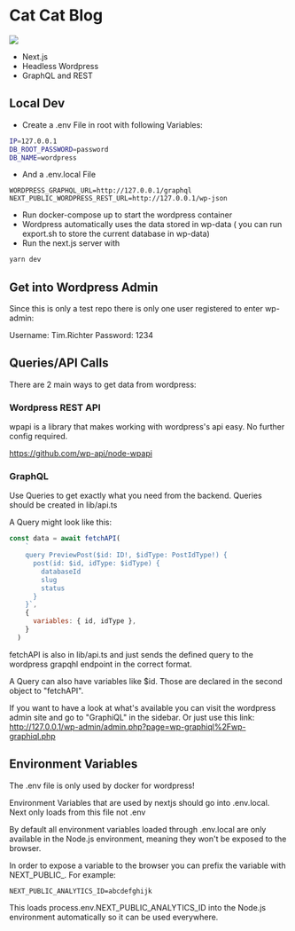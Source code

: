 # Cat Cat Blog
![](https://media.giphy.com/media/CjmvTCZf2U3p09Cn0h/giphy.gif)

- Next.js 
- Headless Wordpress
- GraphQL and REST

## Local Dev

- Create a .env File in root with following Variables:
```bash
IP=127.0.0.1
DB_ROOT_PASSWORD=password
DB_NAME=wordpress
```
- And a .env.local File
```.env
WORDPRESS_GRAPHQL_URL=http://127.0.0.1/graphql
NEXT_PUBLIC_WORDPRESS_REST_URL=http://127.0.0.1/wp-json
```
- Run docker-compose up to start the wordpress container
- Wordpress automatically uses the data stored in wp-data ( you can run export.sh to store the current
database in wp-data)
- Run the next.js server with 
```bash
yarn dev
```

## Get into Wordpress Admin

Since this is only a test repo there is only one user registered to enter wp-admin:

Username: Tim.Richter
Password: 1234

## Queries/API Calls

There are 2 main ways to get data from wordpress:

### Wordpress REST API

wpapi is a library that makes working with wordpress's api easy. No further config required.

https://github.com/wp-api/node-wpapi

### GraphQL

Use Queries to get exactly what you need from the backend.
Queries should be created in lib/api.ts

A Query might look like this:
```javascript
const data = await fetchAPI(
    `
    query PreviewPost($id: ID!, $idType: PostIdType!) {
      post(id: $id, idType: $idType) {
        databaseId
        slug
        status
      }
    }`,
    {
      variables: { id, idType },
    }
  )
```
fetchAPI is also in lib/api.ts and just sends the defined query to the wordpress grapqhl endpoint in the 
correct format.

A Query can also have variables like $id. Those are declared in the second object to "fetchAPI".

If you want to have a look at what's available you can visit the wordpress admin site and go to "GraphiQL" in the sidebar.
Or just use this link: http://127.0.0.1/wp-admin/admin.php?page=wp-graphiql%2Fwp-graphiql.php

## Environment Variables

The .env file is only used by docker for wordpress!

Environment Variables that are used by nextjs should go into .env.local. Next only loads from this file
not .env

By default all environment variables loaded through .env.local are only available in the Node.js environment, 
meaning they won't be exposed to the browser.

In order to expose a variable to the browser you can prefix the variable with NEXT_PUBLIC_. For example:
```.env
NEXT_PUBLIC_ANALYTICS_ID=abcdefghijk
```

This loads process.env.NEXT_PUBLIC_ANALYTICS_ID into the Node.js environment automatically so it can be used
everywhere.

